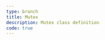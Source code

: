 ```yaml
---
type: branch
title: Mutex
description: Mutex class definition
code: true
---
```

<RedirectToFirstChild />
